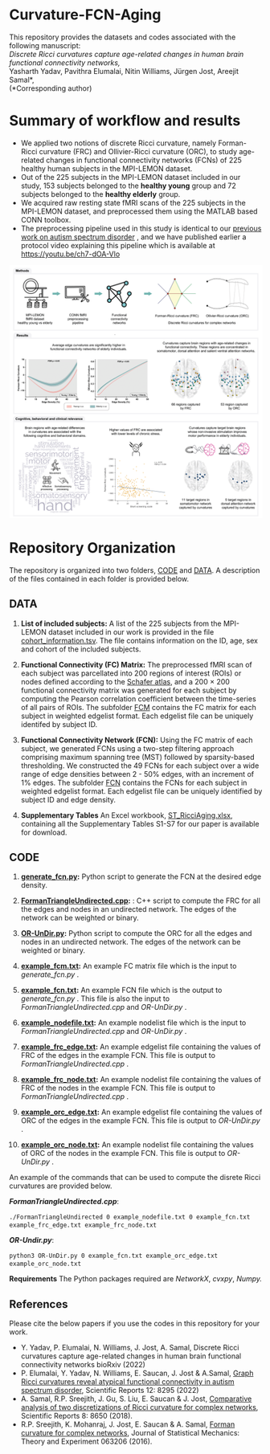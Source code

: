 # Curvature-FCN-Aging

This repository provides the datasets and codes associated with the following manuscript:<br>
<i>Discrete Ricci curvatures capture age-related changes in human brain functional connectivity networks,</i><br>
Yasharth Yadav, Pavithra Elumalai, Nitin Williams, Jürgen Jost, Areejit Samal*,<br>
(*Corresponding author)

# Summary of workflow and results

* We applied two notions of discrete Ricci curvature, namely Forman-Ricci curvature (FRC) and Ollivier-Ricci curvature (ORC), to study age-related changes in functional connectivity networks (FCNs) of 225 healthy human subjects in the MPI-LEMON dataset.
* Out of the 225 subjects in the MPI-LEMON dataset included in our study, 153 subjects belonged to the **healthy young** group and 72 subjects belonged to the **healthy elderly** group.
* We acquired raw resting state fMRI scans of the 225 subjects in the MPI-LEMON dataset, and preprocessed them using the MATLAB based CONN toolbox. 
* The preprocessing pipeline used in this study is identical to our [previous work on autism spectrum disorder](https://doi.org/10.1038/s41598-022-12171-y "Graph Ricci curvatures reveal atypical functional connectivity in autism spectrum disorder") , and we have published earlier a protocol video explaining this pipeline which is available at https://youtu.be/ch7-dOA-Vlo

![network example](https://github.com/asamallab/Curvature-FCN-Aging/blob/main/summary_figure.png)

# Repository Organization

The repository is organized into two folders, [CODE](https://github.com/asamallab/Curvature-FCN-Aging/tree/main/CODE) and [DATA](https://github.com/asamallab/Curvature-FCN-Aging/tree/main/DATA). A description of the files contained in each folder is provided below.

## DATA

1. **List of included subjects:**
A list of the 225 subjects from the MPI-LEMON dataset included in our work is provided in the file [cohort_information.tsv](https://github.com/asamallab/Curvature-FCN-Aging/blob/main/DATA/cohort_information.tsv). The file contains information on the ID, age, sex and cohort of the included subjects.

2. **Functional Connectivity (FC) Matrix:**
The preprocessed fMRI scan of each subject was parcellated into 200 regions of interest (ROIs) or nodes defined according to the [Schafer atlas](https://doi.org/10.1093/cercor/bhx179 "Local-Global Parcellation of the Human Cerebral Cortex from Intrinsic Functional Connectivity MRI"), and a 200 × 200 functional connectivity matrix was generated for each subject by computing the Pearson correlation coefficient between the time-series of all pairs of ROIs. The subfolder [FCM](https://github.com/asamallab/Curvature-FCN-Aging/tree/main/DATA/FCM) contains the FC matrix for each subject in weighted edgelist format. Each edgelist file can be uniquely identifed by subject ID.

3. **Functional Connectivity Network (FCN):**
Using the FC matrix of each subject, we generated FCNs using a two-step filtering approach comprising maximum spanning tree (MST) followed by sparsity-based thresholding. We constructed the 49 FCNs for each subject over a wide range of edge densities between 2 - 50% edges, with an increment of 1% edges.
The subfolder [FCN](https://github.com/asamallab/Curvature-FCN-Aging/tree/main/DATA/FCN) contains the FCNs for each subject in weighted edgelist format. Each edgelist file can be uniquely identified by subject ID and edge density.

4. **Supplementary Tables**
An Excel workbook, [ST_RicciAging.xlsx](https://github.com/asamallab/Curvature-FCN-Aging/blob/main/DATA/ST_RicciAging.xlsx), containing all the Supplementary Tables S1-S7 for our paper is available for download.

## CODE

1. **[generate_fcn.py](https://github.com/asamallab/Curvature-FCN-Aging/blob/main/CODE/generate_fcn.py):**
Python script to generate the FCN at the desired edge density.

2. **[FormanTriangleUndirected.cpp](https://github.com/asamallab/Curvature-FCN-Aging/blob/main/CODE/FormanTriangleUndirected.cpp):** : C++ script to compute the FRC for all the edges and nodes in an undirected network. The edges of the network can be weighted or binary.

3. **[OR-UnDir.py](https://github.com/asamallab/Curvature-FCN-Aging/blob/main/CODE/OR-UnDir.py):** Python script to compute the ORC for all the edges and nodes in an undirected network. The edges of the network can be weighted or binary.

4. **[example_fcm.txt](https://github.com/asamallab/Curvature-FCN-Aging/blob/main/CODE/example_fcm.txt):** An example FC matrix file which is the input to _generate_fcn.py_ .

5. **[example_fcn.txt](https://github.com/asamallab/Curvature-FCN-Aging/blob/main/CODE/example_fcn.txt):** An example FCN file which is the output to _generate_fcn.py_ . This file is also the input to _FormanTriangleUndirected.cpp_ and _OR-UnDir.py_ .

6. **[example_nodefile.txt](https://github.com/asamallab/Curvature-FCN-Aging/blob/main/CODE/example_nodefile.txt):** An example nodelist file which is the input to _FormanTriangleUndirected.cpp_ and _OR-UnDir.py_ .

7. **[example_frc_edge.txt](https://github.com/asamallab/Curvature-FCN-Aging/blob/main/CODE/example_frc_edge.txt):** An example edgelist file containing the values of FRC of the edges in the example FCN. This file is output to _FormanTriangleUndirected.cpp_ .

8. **[example_frc_node.txt](https://github.com/asamallab/Curvature-FCN-Aging/blob/main/CODE/example_frc_node.txt):** An example nodelist file containing the values of FRC of the nodes in the example FCN. This file is output to _FormanTriangleUndirected.cpp_ .

9. **[example_orc_edge.txt](https://github.com/asamallab/Curvature-FCN-Aging/blob/main/CODE/example_orc_edge.txt):** An example edgelist file containing the values of ORC of the edges in the example FCN. This file is output to _OR-UnDir.py_ .

10. **[example_orc_node.txt](https://github.com/asamallab/Curvature-FCN-Aging/blob/main/CODE/example_orc_node.txt):** An example nodelist file containing the values of ORC of the nodes in the example FCN. This file is output to _OR-UnDir.py_ .

An example of the commands that can be used to compute the disrete Ricci curvatures are provided below.

_**FormanTriangleUndirected.cpp**_: 

```
./FormanTriangleUndirected 0 example_nodefile.txt 0 example_fcn.txt example_frc_edge.txt example_frc_node.txt
```

_**OR-Undir.py**_: 

```
python3 OR-UnDir.py 0 example_fcn.txt example_orc_edge.txt example_orc_node.txt
```

**Requirements**
The Python packages required are _NetworkX_, _cvxpy_, _Numpy._

## References

Please cite the below papers if you use the codes in this repository for your work.

* Y. Yadav, P. Elumalai, N. Williams, J. Jost, A. Samal, Discrete Ricci curvatures capture age-related changes in human brain functional connectivity networks bioRxiv (2022)
* P. Elumalai, Y. Yadav, N. Williams, E. Saucan, J. Jost & A.Samal, [Graph Ricci curvatures reveal atypical functional connectivity in autism spectrum disorder](https://www.nature.com/articles/s41598-022-12171-y#citeas),  Scientific Reports 12: 8295 (2022)
* A. Samal, R.P. Sreejith, J. Gu, S. Liu, E. Saucan & J. Jost, [Comparative analysis of two discretizations of Ricci curvature for complex networks](https://www.nature.com/articles/s41598-018-27001-3), Scientific Reports 8: 8650 (2018).
* R.P. Sreejith, K. Mohanraj, J. Jost, E. Saucan & A. Samal, [Forman curvature for complex networks](https://iopscience.iop.org/article/10.1088/1742-5468/2016/06/063206), Journal of Statistical Mechanics: Theory and Experiment 063206 (2016).
